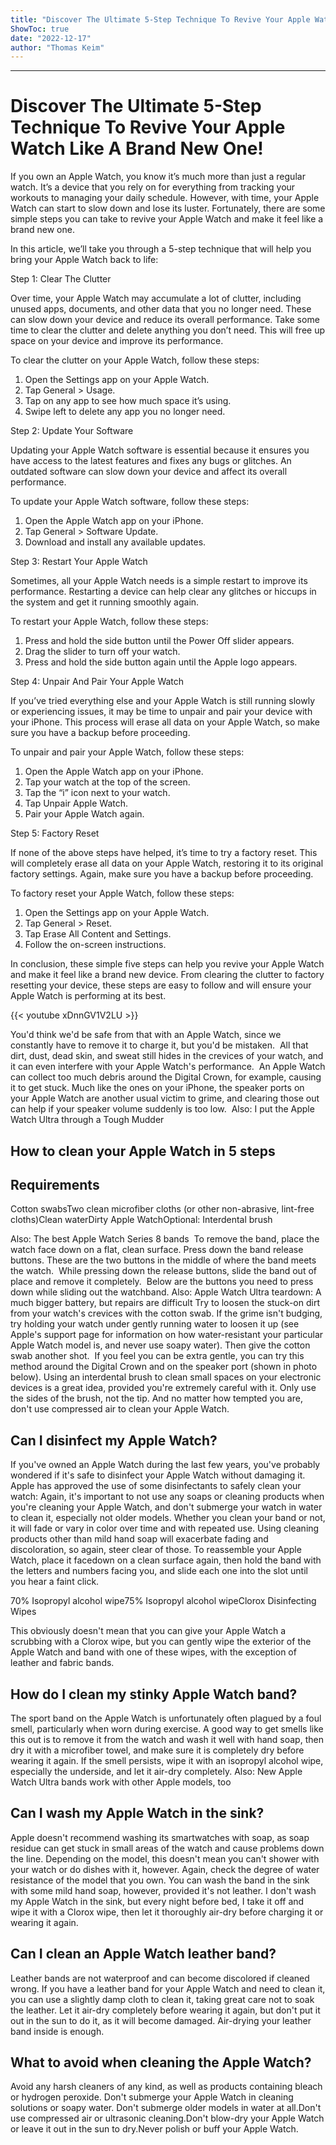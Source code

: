 ```yaml
---
title: "Discover The Ultimate 5-Step Technique To Revive Your Apple Watch Like A Brand New One!"
ShowToc: true 
date: "2022-12-17"
author: "Thomas Keim"
---
```

*****
# Discover The Ultimate 5-Step Technique To Revive Your Apple Watch Like A Brand New One!

If you own an Apple Watch, you know it’s much more than just a regular watch. It’s a device that you rely on for everything from tracking your workouts to managing your daily schedule. However, with time, your Apple Watch can start to slow down and lose its luster. Fortunately, there are some simple steps you can take to revive your Apple Watch and make it feel like a brand new one.

In this article, we’ll take you through a 5-step technique that will help you bring your Apple Watch back to life:

Step 1: Clear The Clutter

Over time, your Apple Watch may accumulate a lot of clutter, including unused apps, documents, and other data that you no longer need. These can slow down your device and reduce its overall performance. Take some time to clear the clutter and delete anything you don’t need. This will free up space on your device and improve its performance.

To clear the clutter on your Apple Watch, follow these steps:

1. Open the Settings app on your Apple Watch.
2. Tap General > Usage.
3. Tap on any app to see how much space it’s using.
4. Swipe left to delete any app you no longer need.

Step 2: Update Your Software

Updating your Apple Watch software is essential because it ensures you have access to the latest features and fixes any bugs or glitches. An outdated software can slow down your device and affect its overall performance.

To update your Apple Watch software, follow these steps:

1. Open the Apple Watch app on your iPhone.
2. Tap General > Software Update.
3. Download and install any available updates.

Step 3: Restart Your Apple Watch

Sometimes, all your Apple Watch needs is a simple restart to improve its performance. Restarting a device can help clear any glitches or hiccups in the system and get it running smoothly again.

To restart your Apple Watch, follow these steps:

1. Press and hold the side button until the Power Off slider appears.
2. Drag the slider to turn off your watch.
3. Press and hold the side button again until the Apple logo appears.

Step 4: Unpair And Pair Your Apple Watch

If you’ve tried everything else and your Apple Watch is still running slowly or experiencing issues, it may be time to unpair and pair your device with your iPhone. This process will erase all data on your Apple Watch, so make sure you have a backup before proceeding.

To unpair and pair your Apple Watch, follow these steps:

1. Open the Apple Watch app on your iPhone.
2. Tap your watch at the top of the screen.
3. Tap the “i” icon next to your watch.
4. Tap Unpair Apple Watch.
5. Pair your Apple Watch again.

Step 5: Factory Reset

If none of the above steps have helped, it’s time to try a factory reset. This will completely erase all data on your Apple Watch, restoring it to its original factory settings. Again, make sure you have a backup before proceeding.

To factory reset your Apple Watch, follow these steps:

1. Open the Settings app on your Apple Watch.
2. Tap General > Reset.
3. Tap Erase All Content and Settings.
4. Follow the on-screen instructions.

In conclusion, these simple five steps can help you revive your Apple Watch and make it feel like a brand new device. From clearing the clutter to factory resetting your device, these steps are easy to follow and will ensure your Apple Watch is performing at its best.

{{< youtube xDnnGV1V2LU >}} 



You'd think we'd be safe from that with an Apple Watch, since we constantly have to remove it to charge it, but you'd be mistaken. 
All that dirt, dust, dead skin, and sweat still hides in the crevices of your watch, and it can even interfere with your Apple Watch's performance. 
An Apple Watch can collect too much debris around the Digital Crown, for example, causing it to get stuck. Much like the ones on your iPhone, the speaker ports on your Apple Watch are another usual victim to grime, and clearing those out can help if your speaker volume suddenly is too low. 
Also: I put the Apple Watch Ultra through a Tough Mudder

 
## How to clean your Apple Watch in 5 steps
 
## Requirements 
 
Cotton swabsTwo clean microfiber cloths (or other non-abrasive, lint-free cloths)Clean waterDirty Apple WatchOptional: Interdental brush


Also: The best Apple Watch Series 8 bands 
To remove the band, place the watch face down on a flat, clean surface. Press down the band release buttons. These are the two buttons in the middle of where the band meets the watch. 
While pressing down the release buttons, slide the band out of place and remove it completely. 
Below are the buttons you need to press down while sliding out the watchband.
Also: Apple Watch Ultra teardown: A much bigger battery, but repairs are difficult
Try to loosen the stuck-on dirt from your watch's crevices with the cotton swab. If the grime isn't budging, try holding your watch under gently running water to loosen it up (see Apple's support page for information on how water-resistant your particular Apple Watch model is, and never use soapy water). Then give the cotton swab another shot. 
If you feel you can be extra gentle, you can try this method around the Digital Crown and on the speaker port (shown in photo below). Using an interdental brush to clean small spaces on your electronic devices is a great idea, provided you're extremely careful with it. Only use the sides of the brush, not the tip. And no matter how tempted you are, don't use compressed air to clean your Apple Watch.

 
## Can I disinfect my Apple Watch?


If you've owned an Apple Watch during the last few years, you've probably wondered if it's safe to disinfect your Apple Watch without damaging it. Apple has approved the use of some disinfectants to safely clean your watch:
Again, it's important to not use any soaps or cleaning products when you're cleaning your Apple Watch, and don't submerge your watch in water to clean it, especially not older models.
Whether you clean your band or not, it will fade or vary in color over time and with repeated use. Using cleaning products other than mild hand soap will exacerbate fading and discoloration, so again, steer clear of those.
To reassemble your Apple Watch, place it facedown on a clean surface again, then hold the band with the letters and numbers facing you, and slide each one into the slot until you hear a faint click.

 
70% Isopropyl alcohol wipe75% Isopropyl alcohol wipeClorox Disinfecting Wipes


This obviously doesn't mean that you can give your Apple Watch a scrubbing with a Clorox wipe, but you can gently wipe the exterior of the Apple Watch and band with one of these wipes, with the exception of leather and fabric bands.

 
## How do I clean my stinky Apple Watch band?


The sport band on the Apple Watch is unfortunately often plagued by a foul smell, particularly when worn during exercise. A good way to get smells like this out is to remove it from the watch and wash it well with hand soap, then dry it with a microfiber towel, and make sure it is completely dry before wearing it again.
If the smell persists, wipe it with an isopropyl alcohol wipe, especially the underside, and let it air-dry completely.
Also: New Apple Watch Ultra bands work with other Apple models, too

 
## Can I wash my Apple Watch in the sink?


Apple doesn't recommend washing its smartwatches with soap, as soap residue can get stuck in small areas of the watch and cause problems down the line. Depending on the model, this doesn't mean you can't shower with your watch or do dishes with it, however. Again, check the degree of water resistance of the model that you own.
You can wash the band in the sink with some mild hand soap, however, provided it's not leather.
I don't wash my Apple Watch in the sink, but every night before bed, I take it off and wipe it with a Clorox wipe, then let it thoroughly air-dry before charging it or wearing it again. 

 
## Can I clean an Apple Watch leather band?


Leather bands are not waterproof and can become discolored if cleaned wrong. If you have a leather band for your Apple Watch and need to clean it, you can use a slightly damp cloth to clean it, taking great care not to soak the leather. Let it air-dry completely before wearing it again, but don't put it out in the sun to do it, as it will become damaged. Air-drying your leather band inside is enough.

 
## What to avoid when cleaning the Apple Watch?
 
Avoid any harsh cleaners of any kind, as well as products containing bleach or hydrogen peroxide. Don't submerge your Apple Watch in cleaning solutions or soapy water. Don't submerge older models in water at all.Don't use compressed air or ultrasonic cleaning.Don't blow-dry your Apple Watch or leave it out in the sun to dry.Never polish or buff your Apple Watch.



